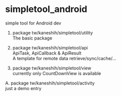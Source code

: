 # simpletool_android
simple tool for Android dev

1. package tw/kaneshih/simpletool/utility <br/>
  The basic package <br />

2. package tw/kaneshih/simpletool/api <br/>
  ApiTask, ApiCallback & ApiResult <br/>
  A template for remote data retrieve/sync/cache/... <br/>

3. package tw/kaneshih/simpletool/view <br/>
  currently only CountDownView is available <br/>

A. package tw/kaneshih/simpletool/activity <br/>
  just a demo entry <br/>

